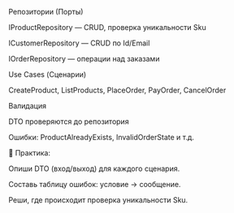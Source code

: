 Репозитории (Порты)

IProductRepository — CRUD, проверка уникальности Sku

ICustomerRepository — CRUD по Id/Email

IOrderRepository — операции над заказами

Use Cases (Сценарии)

CreateProduct, ListProducts, PlaceOrder, PayOrder, CancelOrder

Валидация

DTO проверяются до репозитория

Ошибки: ProductAlreadyExists, InvalidOrderState и т.д.

🔹 Практика:

Опиши DTO (вход/выход) для каждого сценария.

Составь таблицу ошибок: условие → сообщение.

Реши, где происходит проверка уникальности Sku.